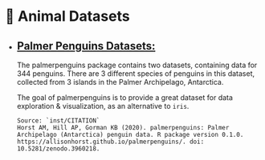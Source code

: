 # 🐼 Animal Datasets

* ## [Palmer Penguins Datasets:](https://allisonhorst.github.io/palmerpenguins/)
    The palmerpenguins package contains two datasets, containing data for 344 penguins. There are 3 different species of penguins in this dataset, collected from 3 islands in the Palmer Archipelago, Antarctica.

    The goal of palmerpenguins is to provide a great dataset for data exploration & visualization, as an alternative to `iris`.

      Source: `inst/CITATION`
      Horst AM, Hill AP, Gorman KB (2020). palmerpenguins: Palmer Archipelago (Antarctica) penguin data. R package version 0.1.0. https://allisonhorst.github.io/palmerpenguins/. doi: 10.5281/zenodo.3960218.

